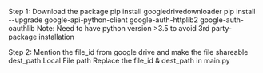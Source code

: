 Step 1: Download the package 
pip install googledrivedownloader
pip install --upgrade google-api-python-client google-auth-httplib2 google-auth-oauthlib
Note: Need to have python version >3.5 to avoid 3rd party- package installation 

Step 2: 
Mention the file_id from google drive and make the file shareable 
dest_path:Local File path
Replace the file_id & dest_path in main.py 

 


